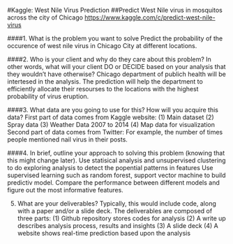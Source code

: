 #Kaggle: West Nile Virus Prediction
##Predict West Nile virus in mosquitos across the city of Chicago
https://www.kaggle.com/c/predict-west-nile-virus

####1. What is the problem you want to solve
Predict the probability of the occurence of west nile virus in 
Chicago City at different locations. 


####2. Who is your client and why do they care about this problem?
In other words, what will your client DO or DECIDE based on your analysis that they wouldn’t have otherwise?
Chicago department of publich health will be intertesed in the analysis. 
The prediction will help the department to efficiently allocate their 
resourses to the locations with the highest probability  of virus eruption. 


####3. What data are you going to use for this? How will you acquire this data?
First part of data comes from Kaggle website:
(1) Main dataset
(2) Spray data
(3) Weather Data 2007 to 2014
(4) Map data for visualization
Second part of data comes from Twitter:
For example, the number of times people mentioned nail virus in their posts.

####4. In brief, outline your approach to solving this problem (knowing that this might change later).
Use statisical analysis and unsupervised clustering to do exploring analysis to detect the popential patterns in features
Use supervised learning such as random forest, support vector machine to build predictiv model. Compare the performance
between different models and figure out the most informative features. 


5. What are your deliverables? Typically, this would include code, along with a paper and/or a slide deck.
The deliverables are composed of three parts:
(1) Github repository stores codes for analysis
(2) A write up describes analysis process, results and insights
(3) A slide deck
(4) A website shows real-time prediction based upon the analysis
